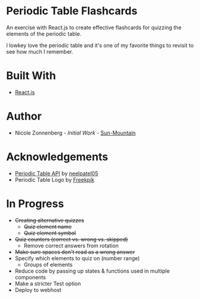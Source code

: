 # Periodic Table Flashcards
An exercise with React.js to create effective flashcards for quizzing the elements of the periodic table.

I lowkey love the periodic table and it's one of my favorite things to revisit to see how much I remember. 

# Built With
* [React.js](https://reactjs.org/)

# Author
* Nicole Zonnenberg - _Initial Work_ - [Sun-Mountain](https://github.com/Sun-Mountain)

# Acknowledgements
* [Periodic Table API](https://github.com/neelpatel05/periodic-table-api) by [neelpatel05](https://github.com/neelpatel05)
* Periodic Table Logo by [Freekpik](https://www.freepik.com/)

# In Progress
* ~~Creating alternative quizzes~~
    * ~~Quiz element name~~
    * ~~Quiz element symbol~~
* ~~Quiz counters (correct vs. wrong vs. skipped)~~
    * Remove correct answers from rotation
* ~~Make sure spaces don't read as a wrong answer~~
* Specify which elements to quiz on (number range)
    * Groups of elements
* Reduce code by passing up states & functions used in multiple components
* Make a stricter Test option
* Deploy to webhost